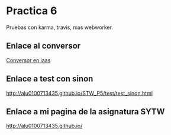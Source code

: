 **Practica 6**
==============


Pruebas con karma, travis, mas webworker.

## Enlace al conversor ##

[Conversor en iaas](http://10.6.128.88:8080/index.html)

## Enlace a test con sinon ##
http://alu0100713435.github.io/STW_P5/test/test_sinon.html

## Enlace a mi pagina de la asignatura SYTW ##

http://alu0100713435.github.io/
